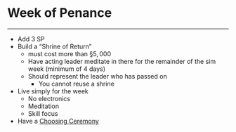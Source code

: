 # Week of Penance

---

- Add 3 SP
- Build a “Shrine of Return”
    - must cost more than §5, 000
    - Have acting leader meditate in there for the remainder of the sim week (minimum of 4 days)
    - Should represent the leader who has passed on
        - You cannot reuse a shrine
- Live simply for the week
    - No electronics
    - Meditation
    - Skill focus
- Have a [Choosing Ceremony](Choosing%20Ceremony%2028feed3eb83180a6956be37bac5abcd3.md)